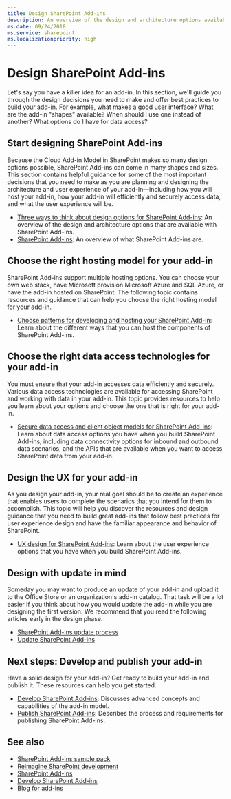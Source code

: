 ```yaml
---
title: Design SharePoint Add-ins
description: An overview of the design and architecture options available in SharePoint Add-ins, and how to make the right decisions to ease your add-in's development.
ms.date: 09/24/2018
ms.service: sharepoint
ms.localizationpriority: high
---
```


# Design SharePoint Add-ins

Let's say you have a killer idea for an add-in. In this section, we'll guide you through the design decisions you need to make and offer best practices to build your add-in. For example, what makes a good user interface? What are the add-in "shapes" available? When should I use one instead of another? What options do I have for data access? 

<a name="SP15Design_Startdesigning"> </a>
## Start designing SharePoint Add-ins

Because the Cloud Add-in Model in SharePoint makes so many design options possible, SharePoint Add-ins can come in many shapes and sizes. This section contains helpful guidance for some of the most important decisions that you need to make as you are planning and designing the architecture and user experience of your add-in—including how you will host your add-in, how your add-in will efficiently and securely access data, and what the user experience will be.

- [Three ways to think about design options for SharePoint Add-ins](three-ways-to-think-about-design-options-for-sharepoint-add-ins.md): An overview of the design and architecture options that are available with SharePoint Add-ins.  
- [SharePoint Add-ins](sharepoint-add-ins.md): An overview of what SharePoint Add-ins are.

<a name="SP15Design_Hostingmodel"> </a>
## Choose the right hosting model for your add-in

SharePoint Add-ins support multiple hosting options. You can choose your own web stack, have Microsoft provision Microsoft Azure and SQL Azure, or have the add-in hosted on SharePoint. The following topic contains resources and guidance that can help you choose the right hosting model for your add-in.

- [Choose patterns for developing and hosting your SharePoint Add-in](choose-patterns-for-developing-and-hosting-your-sharepoint-add-in.md): Learn about the different ways that you can host the components of SharePoint Add-ins.

<a name="SP15Design_Dataaccess"> </a>
## Choose the right data access technologies for your add-in

You must ensure that your add-in accesses data efficiently and securely. Various data access technologies are available for accessing SharePoint and working with data in your add-in. This topic provides resources to help you learn about your options and choose the one that is right for your add-in. 

- [Secure data access and client object models for SharePoint Add-ins](secure-data-access-and-client-object-models-for-sharepoint-add-ins.md): Learn about data access options you have when you build SharePoint Add-ins, including data connectivity options for inbound and outbound data scenarios, and the APIs that are available when you want to access SharePoint data from your add-in.

<a name="SP15Design_UX"> </a>
## Design the UX for your add-in

As you design your add-in, your real goal should be to create an experience that enables users to complete the scenarios that you intend for them to accomplish. This topic will help you discover the resources and design guidance that you need to build great add-ins that follow best practices for user experience design and have the familiar appearance and behavior of SharePoint.

- [UX design for SharePoint Add-ins](ux-design-for-sharepoint-add-ins.md): Learn about the user experience options that you have when you build SharePoint Add-ins.

<a name="Upgrade"> </a>
## Design with update in mind

Someday you may want to produce an update of your add-in and upload it to the Office Store or an organization's add-in catalog. That task will be a lot easier if you think about how you would update the add-in while you are designing the first version. We recommend that you read the following articles early in the design phase. 

- [SharePoint Add-ins update process](sharepoint-add-ins-update-process.md)
- [Update SharePoint Add-ins](update-sharepoint-add-ins.md)

## Next steps: Develop and publish your add-in
<a name="SP15Design_Next"> </a>

Have a solid design for your add-in? Get ready to build your add-in and publish it. These resources can help you get started.

- [Develop SharePoint Add-ins](develop-sharepoint-add-ins.md): Discusses advanced concepts and capabilities of the add-in model.
- [Publish SharePoint Add-ins](publish-sharepoint-add-ins.md): Describes the process and requirements for publishing SharePoint Add-ins.

## See also
<a name="SP15Design_AddRes"> </a>

-  [SharePoint Add-ins sample pack](https://code.msdn.microsoft.com/office/Apps-for-SharePoint-sample-64c80184)
-  [Reimagine SharePoint development](https://msdn.microsoft.com/office/apps/dn133840)
-  [SharePoint Add-ins](sharepoint-add-ins.md)
-  [Develop SharePoint Add-ins](develop-sharepoint-add-ins.md)
-  [Blog for add-ins](https://developer.microsoft.com/office/blogs/technology/add-ins/)
    
 

